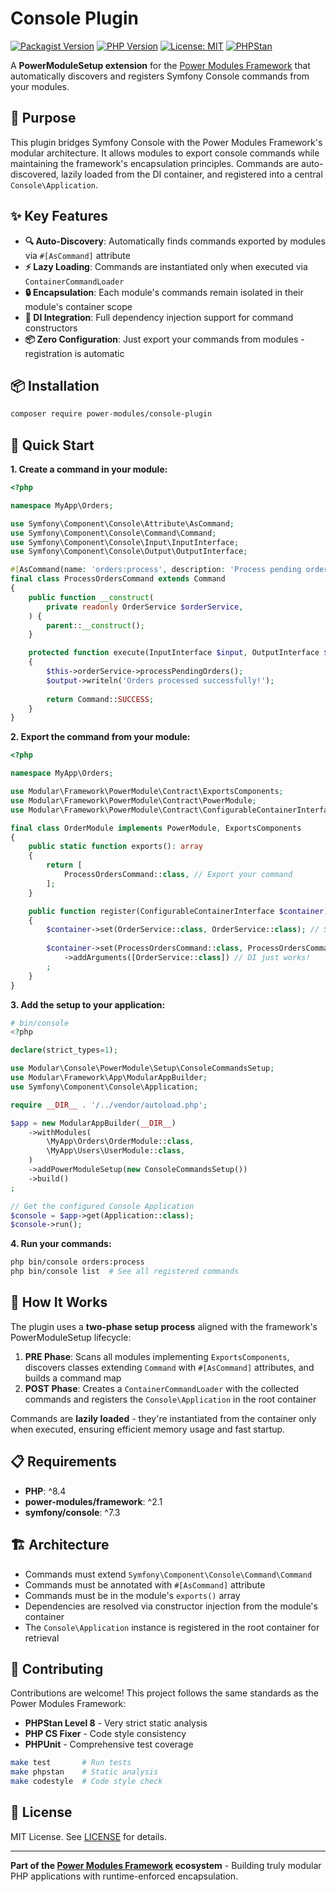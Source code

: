 # Console Plugin

[![Packagist Version](https://img.shields.io/packagist/v/power-modules/console-plugin)](https://packagist.org/packages/power-modules/console-plugin)
[![PHP Version](https://img.shields.io/packagist/php-v/power-modules/console-plugin)](https://packagist.org/packages/power-modules/console-plugin)
[![License: MIT](https://img.shields.io/badge/License-MIT-yellow.svg)](LICENSE)
[![PHPStan](https://img.shields.io/badge/PHPStan-level%208-blue)](#)

A **PowerModuleSetup extension** for the [Power Modules Framework](https://github.com/power-modules/framework) that automatically discovers and registers Symfony Console commands from your modules.

## 🎯 Purpose

This plugin bridges Symfony Console with the Power Modules Framework's modular architecture. It allows modules to export console commands while maintaining the framework's encapsulation principles. Commands are auto-discovered, lazily loaded from the DI container, and registered into a central `Console\Application`.

## ✨ Key Features

- **🔍 Auto-Discovery**: Automatically finds commands exported by modules via `#[AsCommand]` attribute
- **⚡ Lazy Loading**: Commands are instantiated only when executed via `ContainerCommandLoader`
- **🔒 Encapsulation**: Each module's commands remain isolated in their module's container scope
- **💉 DI Integration**: Full dependency injection support for command constructors
- **📦 Zero Configuration**: Just export your commands from modules - registration is automatic

## 📦 Installation

```bash
composer require power-modules/console-plugin
```

## 🚀 Quick Start

**1. Create a command in your module:**

```php
<?php

namespace MyApp\Orders;

use Symfony\Component\Console\Attribute\AsCommand;
use Symfony\Component\Console\Command\Command;
use Symfony\Component\Console\Input\InputInterface;
use Symfony\Component\Console\Output\OutputInterface;

#[AsCommand(name: 'orders:process', description: 'Process pending orders')]
final class ProcessOrdersCommand extends Command
{
    public function __construct(
        private readonly OrderService $orderService,
    ) {
        parent::__construct();
    }

    protected function execute(InputInterface $input, OutputInterface $output): int
    {
        $this->orderService->processPendingOrders();
        $output->writeln('Orders processed successfully!');
        
        return Command::SUCCESS;
    }
}
```

**2. Export the command from your module:**

```php
<?php

namespace MyApp\Orders;

use Modular\Framework\PowerModule\Contract\ExportsComponents;
use Modular\Framework\PowerModule\Contract\PowerModule;
use Modular\Framework\PowerModule\Contract\ConfigurableContainerInterface;

final class OrderModule implements PowerModule, ExportsComponents
{
    public static function exports(): array
    {
        return [
            ProcessOrdersCommand::class, // Export your command
        ];
    }

    public function register(ConfigurableContainerInterface $container): void
    {
        $container->set(OrderService::class, OrderService::class); // Stays private to this module
        
        $container->set(ProcessOrdersCommand::class, ProcessOrdersCommand::class)
            ->addArguments([OrderService::class]) // DI just works!
        ;
    }
}
```

**3. Add the setup to your application:**

```php
# bin/console
<?php

declare(strict_types=1);

use Modular\Console\PowerModule\Setup\ConsoleCommandsSetup;
use Modular\Framework\App\ModularAppBuilder;
use Symfony\Component\Console\Application;

require __DIR__ . '/../vendor/autoload.php';

$app = new ModularAppBuilder(__DIR__)
    ->withModules(
        \MyApp\Orders\OrderModule::class,
        \MyApp\Users\UserModule::class,
    )
    ->addPowerModuleSetup(new ConsoleCommandsSetup())
    ->build()
;

// Get the configured Console Application
$console = $app->get(Application::class);
$console->run();
```

**4. Run your commands:**

```bash
php bin/console orders:process
php bin/console list  # See all registered commands
```

## 🔧 How It Works

The plugin uses a **two-phase setup process** aligned with the framework's PowerModuleSetup lifecycle:

1. **PRE Phase**: Scans all modules implementing `ExportsComponents`, discovers classes extending `Command` with `#[AsCommand]` attributes, and builds a command map
2. **POST Phase**: Creates a `ContainerCommandLoader` with the collected commands and registers the `Console\Application` in the root container

Commands are **lazily loaded** - they're instantiated from the container only when executed, ensuring efficient memory usage and fast startup.

## 📋 Requirements

- **PHP**: ^8.4
- **power-modules/framework**: ^2.1
- **symfony/console**: ^7.3

## 🏗️ Architecture

- Commands must extend `Symfony\Component\Console\Command\Command`
- Commands must be annotated with `#[AsCommand]` attribute
- Commands must be in the module's `exports()` array
- Dependencies are resolved via constructor injection from the module's container
- The `Console\Application` instance is registered in the root container for retrieval

## 🤝 Contributing

Contributions are welcome! This project follows the same standards as the Power Modules Framework:

- **PHPStan Level 8** - Very strict static analysis
- **PHP CS Fixer** - Code style consistency
- **PHPUnit** - Comprehensive test coverage

```bash
make test       # Run tests
make phpstan    # Static analysis
make codestyle  # Code style check
```

## 📄 License

MIT License. See [LICENSE](LICENSE) for details.

---

**Part of the [Power Modules Framework](https://github.com/power-modules/framework) ecosystem** - Building truly modular PHP applications with runtime-enforced encapsulation.
